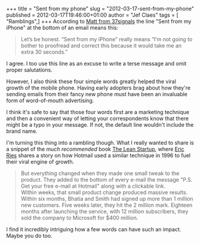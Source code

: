 +++
title = "Sent from my phone"
slug = "2012-03-17-sent-from-my-phone"
published = 2012-03-17T19:46:00+01:00
author = "Jef Claes"
tags = [ "Ramblings",]
+++
According to [Matt from
37signals](http://37signals.com/svn/posts/2500-lets-be-honest-sent-from-my)
the line "Sent from my iPhone" at the bottom of an email means this:  

> Let’s be honest. “Sent from my iPhone” really means “I’m not going to
> bother to proofread and correct this because it would take me an extra
> 30 seconds.”

I agree. I too use this line as an excuse to write a terse message and
omit proper salutations.  
  
However, I also think these four simple words greatly helped the viral
growth of the mobile phone. Having early adopters brag about how they're
sending emails from their fancy new phone must have been an invaluable
form of word-of-mouth advertising.  
  
I think it's safe to say that those four words first are a marketing
technique and then a convenient way of letting your correspondents know
that there might be a typo in your message. If not, the default line
wouldn't include the brand name.  
  
I'm turning this thing into a rambling though. What I really wanted to
share is a snippet of the *much recommended* book [The Lean
Startup](http://www.amazon.com/gp/product/0307887898/ref=as_li_tf_tl?ie=UTF8&tag=diofanedebyje-20&linkCode=as2&camp=1789&creative=9325&creativeASIN=0307887898%22),
where [Eric Ries](http://www.startuplessonslearned.com/) shares a story
on how Hotmail used a similar technique in 1996 to fuel their viral
engine of growth.  

> But everything changed when they made one small tweak to the product.
> They added to the bottom of every e-mail the message "P.S. Get your
> free e-mail at Hotmail" along with a clickable link.  
> Within weeks, that small product change produced massive results.
> Within six months, Bhatia and Smith had signed up more than 1 million
> new customers. Five weeks later, they hit the 2 million mark. Eighteen
> months after launching the service, with 12 million subscribers, they
> sold the company to Microsoft for $400 million.

I find it incredibly intriguing how a few words can have such an impact.
Maybe you do too.
